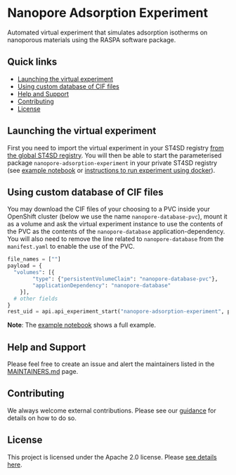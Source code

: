 # Nanopore Adsorption Experiment

Automated virtual experiment that simulates adsorption isotherms on nanoporous materials using the RASPA software package.

## Quick links

- [Launching the virtual experiment](#launching-the-virtual-experiment)
- [Using custom database of CIF files](#using-custom-database-of-cif-files)
- [Help and Support](#help-and-support)
- [Contributing](#contributing)
- [License](#license)

## Launching the virtual experiment

First you need to import the virtual experiment in your ST4SD registry [from the global ST4SD registry](https://st4sd.github.io/overview/using-the-virtual-experiments-registry-ui). You will then be able to start the parameterised package `nanopore-adsorption-experiment` in your private ST4SD registry (see [example notebook](nanopore-adsorption-experiment.ipynb) or [instructions to run experiment using docker](run-using-docker.md)).

## Using custom database of CIF files

You may download the CIF files of your choosing to a PVC inside your OpenShift cluster (below we use the name `nanopore-database-pvc`), mount it as a volume and ask the virtual experiment instance to use the contents of the PVC as the contents of the `nanopore-database` application-dependency. You will also need to remove the line related to `nanopore-database` from the `manifest.yaml` to enable the use of the PVC.

```Python
file_names = [""]
payload = {
  "volumes": [{
        "type": {"persistentVolumeClaim": "nanopore-database-pvc"},
        "applicationDependency": "nanopore-database"
    }],
  # other fields
}
rest_uid = api.api_experiment_start("nanopore-adsorption-experiment", payload)
```

**Note**: The [example notebook](nanopore-adsorption-experiment.ipynb) shows a full example.

## Help and Support

Please feel free to create an issue and alert the maintainers listed in the [MAINTAINERS.md](MAINTAINERS.md) page.

## Contributing

We always welcome external contributions. Please see our [guidance](CONTRIBUTING.md) for details on how to do so.

## License

This project is licensed under the Apache 2.0 license. Please [see details here](LICENSE.md).
